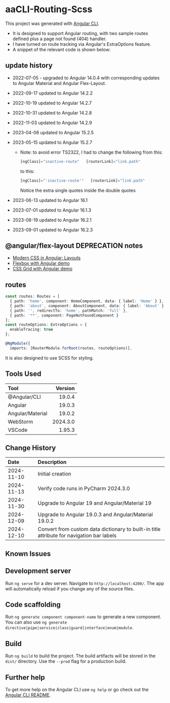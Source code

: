 # aaCLI-Routing-Scss

This project was generated with [Angular CLI](https://github.com/angular/angular-cli).

* It is designed to support Angular routing, with two sample routes defined plus a page not found (404) handler.
* I have turned on route tracking via Angular's ExtraOptions feature.
* A snippet of the relevant code is shown below:
## update history
* 2022-07-05 - upgraded to Angular 14.0.4 with corresponding updates to Angular Material and Angular Flex-Layout.
* 2022-09-17  updated to Angular 14.2.2
* 2022-10-19  updated to Angular 14.2.7
* 2022-10-31  updated to Angular 14.2.8
* 2022-11-03  updated to Angular 14.2.9
* 2023-04-06  updated to Angular 15.2.5
* 2023-05-15  updated to Angular 15.2.7
  * Note: to avoid error TS2322, I had to change the following from this:
    ```typescript
    [ngClass]="inactive-route"   [routerLink]="link.path"
    ```
    to this:
    ```typescript
    [ngClass]="'inactive-route'"   [routerLink]="link.path"
    ```
    Notice the extra single quotes inside the double quotes

* 2023-06-13 updated to Angular 16.1
* 2023-07-01 updated to Angular 16.1.3
* 2023-08-19 updated to Angular 16.2.1
* 2023-09-01 updated to Angular 16.2.3
    
## @angular/flex-layout DEPRECATION notes
* [Modern CSS in Angular: Layouts](https://blog.angular.io/modern-css-in-angular-layouts-4a259dca9127)
* [Flexbox with Angular demo](https://stackblitz.com/edit/angular-cssflex?file=src/main.ts)
* [CSS Grid with Angular demo](https://stackblitz.com/edit/angular-modern-cssgrid?file=src%2Fmain.ts)
## routes
```typescript
const routes: Routes = [
  { path: 'home', component: HomeComponent, data: { label: 'Home' } },
  { path: 'about', component: AboutComponent, data: { label: 'About' } },
  { path: '', redirectTo: 'home', pathMatch: 'full' },
  { path: '**', component: PageNotFoundComponent }
];
const routeOptions: ExtraOptions = {
  enableTracing: true
};

@NgModule({
  imports: [RouterModule.forRoot(routes, routeOptions)],
```

It is also designed to use SCSS for styling.

## Tools Used

| Tool             |  Version |
|:-----------------|---------:|
| @Angular/CLI     |   19.0.4 |
| Angular          |   19.0.3 |
| Angular/Material |   19.0.2 |
| WebStorm         | 2024.3.0 |
| VSCode           |   1.95.3 |

## Change History

| Date       | Description                                                                               |
|:-----------|:------------------------------------------------------------------------------------------|
| 2024-11-10 | Initial creation                                                                          |
| 2024-11-13 | Verify code runs in PyCharm 2024.3.0                                                      |
| 2024-11-30 | Upgrade to Angular 19 and Angular/Material 19                                             |
| 2024-12-09 | Upgrade to Angular 19.0.3  and Angular/Material 19.0.2                                    |
 | 2024-12-10 | Convert from custom data dictionary to built-in title attribute for navigation bar labels |


## Known Issues

## Development server

Run `ng serve` for a dev server. Navigate to `http://localhost:4200/`. The app will automatically reload if you change any of the source files.

## Code scaffolding

Run `ng generate component component-name` to generate a new component. You can also use `ng generate directive|pipe|service|class|guard|interface|enum|module`.

## Build

Run `ng build` to build the project. The build artifacts will be stored in the `dist/` directory. Use the `--prod` flag for a production build.

## Further help

To get more help on the Angular CLI use `ng help` or go check out the [Angular CLI README](https://github.com/angular/angular-cli/blob/master/README.md).
